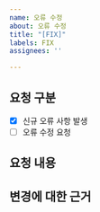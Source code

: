 ```yaml
---
name: 오류 수정
about: 오류 수정
title: "[FIX]"
labels: FIX
assignees: ''

---
```


<!-- 담당이 정해지지 않은 요구 사항 발생 시, 먼저 등록을 합니다. Assigness는 기술 팀장을 선택 합니다-->
<!-- 기술 팀장은 전체적인 조율 후, 담당 배정하여 Assigness 추가 등록 합니다-->
<!-- 수정 요청으로 사용 시, 자신과 수정 요청 받는 담당자를 Assigness 등록 합니다-->

## 요청 구분
- [x] 신규 오류 사항 발생
- [ ] 오류 수정 요청

## 요청 내용

## 변경에 대한 근거
<!--요구 사항 변경 혹은, 수정이 필요하다면 그 사유 혹은 근거를 제출해 주세요. 링크도 좋고 이미지도 좋좋고, 코드도 좋습니다.-->